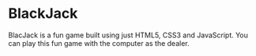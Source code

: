 # BlackJack 
BlacJack is a fun game built using just HTML5, CSS3 and JavaScript.
You can play this fun game with the computer as the dealer.